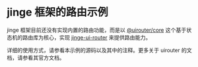 # jinge 框架的路由示例

jinge 框架目前还没有实现内置的路由功能，而是以 [@uirouter/core](https://github.com/ui-router/core) 这个基于状态机的路由库为核心，实现 [jinge-ui-router](https://github.com/YuhangGe/jinge-ui-router) 来提供路由能力。

详细的使用方式，请参看本示例的源码以及其中的注释。更多关于 uirouter 的文档，请参看其官方文档。
